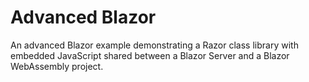 # Advanced Blazor

An advanced Blazor example demonstrating a Razor class library with embedded JavaScript shared between a Blazor Server and a 
Blazor WebAssembly project.

